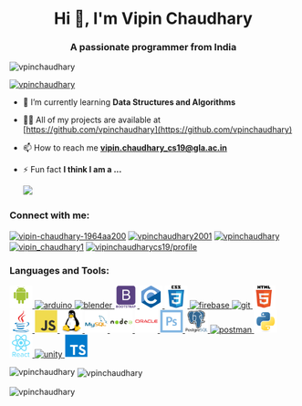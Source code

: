 <h1 align="center">Hi 👋, I'm Vipin Chaudhary</h1>
<h3 align="center">A passionate programmer from India</h3>

<p align="left"> <img src="https://komarev.com/ghpvc/?username=vpinchaudhary&label=Profile%20views&color=0e75b6&style=flat" alt="vpinchaudhary" /> </p>

<p align="left"> <a href="https://github.com/ryo-ma/github-profile-trophy"><img src="https://github-profile-trophy.vercel.app/?username=vpinchaudhary" alt="vpinchaudhary" /></a> </p>

- 🌱 I’m currently learning **Data Structures and Algorithms**

- 👨‍💻 All of my projects are available at [https://github.com/vpinchaudhary](https://github.com/vpinchaudhary)

- 📫 How to reach me **vipin.chaudhary_cs19@gla.ac.in**

- ⚡ Fun fact **I think I am a ...**<p><img src="https://i.imgur.com/RKHsXyI.png"></p>

<h3 align="left">Connect with me:</h3>
<p align="left">
<a href="https://linkedin.com/in/vipin-chaudhary-1964aa200" target="blank"><img align="center" src="https://cdn.jsdelivr.net/npm/simple-icons@3.0.1/icons/linkedin.svg" alt="vipin-chaudhary-1964aa200" height="30" width="40" /></a>
<a href="https://instagram.com/vpinchaudhary2001" target="blank"><img align="center" src="https://cdn.jsdelivr.net/npm/simple-icons@3.0.1/icons/instagram.svg" alt="vpinchaudhary2001" height="30" width="40" /></a>
<a href="https://www.codechef.com/users/vpinchaudhary" target="blank"><img align="center" src="https://cdn.jsdelivr.net/npm/simple-icons@3.1.0/icons/codechef.svg" alt="vpinchaudhary" height="30" width="40" /></a>
<a href="https://www.hackerrank.com/vipin_chaudhary1" target="blank"><img align="center" src="https://cdn.jsdelivr.net/npm/simple-icons@3.0.1/icons/hackerrank.svg" alt="vipin_chaudhary1" height="30" width="40" /></a>
<a href="https://auth.geeksforgeeks.org/user/vipinchaudharycs19/profile" target="blank"><img align="center" src="https://cdn.jsdelivr.net/npm/simple-icons@3.0.1/icons/geeksforgeeks.svg" alt="vipinchaudharycs19/profile" height="30" width="40" /></a>
</p>

<h3 align="left">Languages and Tools:</h3>
<p align="left"> <a href="https://developer.android.com" target="_blank"> <img src="https://raw.githubusercontent.com/devicons/devicon/master/icons/android/android-original-wordmark.svg" alt="android" width="40" height="40"/> </a> <a href="https://www.arduino.cc/" target="_blank"> <img src="https://cdn.worldvectorlogo.com/logos/arduino-1.svg" alt="arduino" width="40" height="40"/> </a> <a href="https://www.blender.org/" target="_blank"> <img src="https://download.blender.org/branding/community/blender_community_badge_white.svg" alt="blender" width="40" height="40"/> </a> <a href="https://getbootstrap.com" target="_blank"> <img src="https://raw.githubusercontent.com/devicons/devicon/master/icons/bootstrap/bootstrap-plain-wordmark.svg" alt="bootstrap" width="40" height="40"/> </a> <a href="https://www.cprogramming.com/" target="_blank"> <img src="https://raw.githubusercontent.com/devicons/devicon/master/icons/c/c-original.svg" alt="c" width="40" height="40"/> </a> <a href="https://www.w3schools.com/css/" target="_blank"> <img src="https://raw.githubusercontent.com/devicons/devicon/master/icons/css3/css3-original-wordmark.svg" alt="css3" width="40" height="40"/> </a> <a href="https://firebase.google.com/" target="_blank"> <img src="https://www.vectorlogo.zone/logos/firebase/firebase-icon.svg" alt="firebase" width="40" height="40"/> </a> <a href="https://git-scm.com/" target="_blank"> <img src="https://www.vectorlogo.zone/logos/git-scm/git-scm-icon.svg" alt="git" width="40" height="40"/> </a> <a href="https://www.w3.org/html/" target="_blank"> <img src="https://raw.githubusercontent.com/devicons/devicon/master/icons/html5/html5-original-wordmark.svg" alt="html5" width="40" height="40"/> </a> <a href="https://www.java.com" target="_blank"> <img src="https://raw.githubusercontent.com/devicons/devicon/master/icons/java/java-original.svg" alt="java" width="40" height="40"/> </a> <a href="https://developer.mozilla.org/en-US/docs/Web/JavaScript" target="_blank"> <img src="https://raw.githubusercontent.com/devicons/devicon/master/icons/javascript/javascript-original.svg" alt="javascript" width="40" height="40"/> </a> <a href="https://www.linux.org/" target="_blank"> <img src="https://raw.githubusercontent.com/devicons/devicon/master/icons/linux/linux-original.svg" alt="linux" width="40" height="40"/> </a> <a href="https://www.mysql.com/" target="_blank"> <img src="https://raw.githubusercontent.com/devicons/devicon/master/icons/mysql/mysql-original-wordmark.svg" alt="mysql" width="40" height="40"/> </a> <a href="https://nodejs.org" target="_blank"> <img src="https://raw.githubusercontent.com/devicons/devicon/master/icons/nodejs/nodejs-original-wordmark.svg" alt="nodejs" width="40" height="40"/> </a> <a href="https://www.oracle.com/" target="_blank"> <img src="https://raw.githubusercontent.com/devicons/devicon/master/icons/oracle/oracle-original.svg" alt="oracle" width="40" height="40"/> </a> <a href="https://www.photoshop.com/en" target="_blank"> <img src="https://raw.githubusercontent.com/devicons/devicon/master/icons/photoshop/photoshop-line.svg" alt="photoshop" width="40" height="40"/> </a> <a href="https://www.postgresql.org" target="_blank"> <img src="https://raw.githubusercontent.com/devicons/devicon/master/icons/postgresql/postgresql-original-wordmark.svg" alt="postgresql" width="40" height="40"/> </a> <a href="https://postman.com" target="_blank"> <img src="https://www.vectorlogo.zone/logos/getpostman/getpostman-icon.svg" alt="postman" width="40" height="40"/> </a> <a href="https://www.python.org" target="_blank"> <img src="https://raw.githubusercontent.com/devicons/devicon/master/icons/python/python-original.svg" alt="python" width="40" height="40"/> </a> <a href="https://reactjs.org/" target="_blank"> <img src="https://raw.githubusercontent.com/devicons/devicon/master/icons/react/react-original-wordmark.svg" alt="react" width="40" height="40"/> </a> <a href="https://unity.com/" target="_blank"> <img src="https://www.vectorlogo.zone/logos/unity3d/unity3d-icon.svg" alt="unity" width="40" height="40"/> </a> <a href="https://www.typescriptlang.org/" target="_blank"> <img src="https://raw.githubusercontent.com/devicons/devicon/master/icons/typescript/typescript-original.svg" alt="typescript" width="40" height="40"/> </a></p>

<p><img align="left" src="https://github-readme-stats.vercel.app/api/top-langs?username=vpinchaudhary&show_icons=true&locale=en&layout=compact" alt="vpinchaudhary" /></p>

<p>&nbsp;<img align="center" src="https://github-readme-stats.vercel.app/api?username=vpinchaudhary&show_icons=true&locale=en" alt="vpinchaudhary" /></p>

<p><img align="center" src="https://github-readme-streak-stats.herokuapp.com/?user=vpinchaudhary&" alt="vpinchaudhary" /></p>
